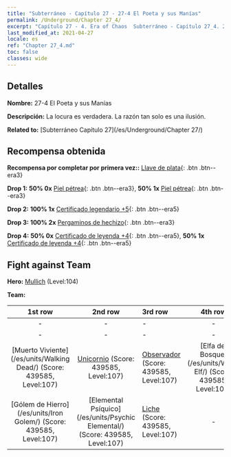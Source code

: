 ```yaml
---
title: "Subterráneo - Capítulo 27 - 27-4 El Poeta y sus Manías"
permalink: /Underground/Chapter 27_4/
excerpt: "Capítulo 27 - 4. Era of Chaos  Subterráneo - Capítulo 27_4. 27-4 El Poeta y sus Manías"
last_modified_at: 2021-04-27
locale: es
ref: "Chapter 27_4.md"
toc: false
classes: wide
---
```


## Detalles

 **Nombre:** 27-4 El Poeta y sus Manías

 **Descripción:** La locura es verdadera. La razón tan solo es una ilusión.

 **Related to:** [Subterráneo Capítulo 27](/es/Underground/Chapter 27/)

## Recompensa obtenida

 **Recompensa por completar por primera vez::** [Llave de plata](/ItemsES/con_693/){: .btn .btn--era3}

 **Drop 1:** **50% 0x** [Piel pétrea](/ItemsES/her_452/){: .btn .btn--era3}, **50% 1x** [Piel pétrea](/ItemsES/her_452/){: .btn .btn--era3}

 **Drop 2:** **100% 1x** [Certificado legendario +5](/ItemsES/mat_102/){: .btn .btn--era5}

 **Drop 3:** **100% 2x** [Pergaminos de hechizo](/ItemsES/con_694/){: .btn .btn--era3}

 **Drop 4:** **50% 0x** [Certificado de leyenda +4](/ItemsES/mat_95/){: .btn .btn--era5}, **50% 1x** [Certificado de leyenda +4](/ItemsES/mat_95/){: .btn .btn--era5}


## Fight against Team
 **Hero:** [Mullich](/es/heroes/Mullich/) (Level:104)

 **Team:**


  | 1st row | 2nd row | 3rd row | 4th row |
  |:----:|:----:|:----|:----:|
  | - | - | - | - |
  | - | - | - | - |
  | [Muerto Viviente](/es/units/Walking Dead/) (Score: 439585, Level:107)  | [Unicornio](/es/units/Unicorn/) (Score: 439585, Level:107)  | [Observador](/es/units/Beholder/) (Score: 439585, Level:107)  | [Elfa del Bosque](/es/units/Wood Elf/) (Score: 439585, Level:107)  |
  | [Gólem de Hierro](/es/units/Iron Golem/) (Score: 439585, Level:107)  | [Elemental Psíquico](/es/units/Psychic Elemental/) (Score: 439585, Level:107)  | [Liche](/es/units/Lich/) (Score: 439585, Level:107)  | - |


